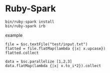 # Ruby-Spark

```
bin/ruby-spark install
bin/ruby-spark irb
```

example

```
file = $sc.textFile("test/input.txt")
flatted = file.flatMap(lambda {|x| x.upcase})
flatted.collect
```

```
data = $sc.parallelize [1,2,3]
data.flatMap(lambda {|x| x.to_i*2}).collect
```
